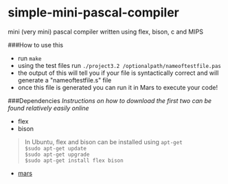 simple-mini-pascal-compiler
===========================

mini (very mini) pascal compiler written using flex, bison, c and MIPS

###How to use this

- run ```make```
- using the test files run ```./project3.2 /optionalpath/nameoftestfile.pas```
- the output of this will tell you if your file is syntactically correct and will generate a "nameoftestfile.s" file
- once this file is generated you can run it in Mars to execute your code!

###Dependencies
*Instructions on how to download the first two can be found relatively easily online*

- flex 
- bison  
> In Ubuntu, flex and bison can be installed using ```apt-get```  
```$sudo apt-get update```  
```$sudo apt-get upgrade ```  
```$sudo apt-get install flex bison```
- [mars](http://courses.missouristate.edu/KenVollmar/MARS/download.htm)
